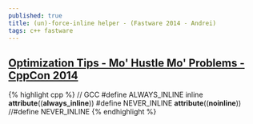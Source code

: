 ```yaml
---
published: true
title: (un)-force-inline helper - (Fastware 2014 - Andrei)
tags: c++ fastware
---
```

## [Optimization Tips - Mo' Hustle Mo' Problems - CppCon 2014](https://www.youtube.com/watch?v=Qq_WaiwzOtI)

{% highlight cpp %}
// GCC
#define ALWAYS_INLINE inline __attribute__((__always_inline__))
#define NEVER_INLINE         __attribute__((__noinline__))
//#define NEVER_INLINE
{% endhighlight %}
